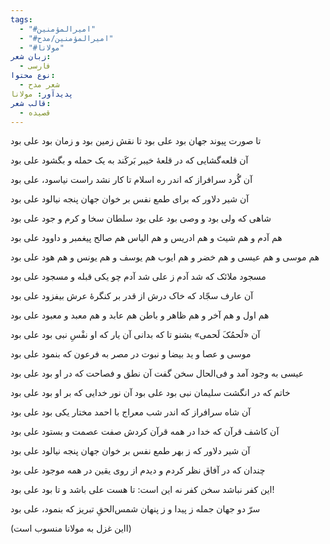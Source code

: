 ```yaml
---
tags:
  - "#امیرالمؤمنین"
  - "#امیرالمؤمنین/مدح"
  - "#مولانا"
زبان شعر:
  - فارسی
نوع محتوا:
  - شعر مدح
پدیدآور: مولانا
قالب شعر:
  - قصیده
---
```

تا صورت پیوند جهان بود علی بود
تا نقش زمین بود و زمان بود علی بود

آن قلعه‌گشایی که در قلعۀ خیبر
بَرکَند به یک حمله و بگشود علی بود

آن گُرد سرافراز که اندر ره اسلام
تا کار نشد راست نیاسود، علی بود

آن شیر دلاور که برای طمع نفس
بر خوان جهان پنجه نیالود علی بود

شاهی که ولی بود و وصی بود علی بود
سلطان سخا و کرم و جود علی بود

هم آدم و هم شیث و هم ادریس و هم الیاس
هم صالح پیغمبر و داوود علی بود

هم موسی و هم عیسی و هم خضر و هم ایوب
هم یوسف و هم یونس و هم هود علی بود

مسجود ملائک که شد آدم ز علی شد
آدم چو یکی قبله و مسجود علی بود

آن عارف سجّاد که خاک درش از قدر
بر کنگرۀ عرش بیفزود علی بود

هم اول و هم آخر و هم ظاهر و باطن
هم عابد و هم معبد و معبود علی بود

آن «لَحمُکَ لَحمی» بشنو تا که بدانی
آن یار که او نفْسِ نبی بود علی بود

موسی و عصا و ید بیضا و نبوت
در مصر به فرعون که بنمود علی بود

عیسی به وجود آمد و فی‌الحال سخن گفت
آن نطق و فصاحت که در او بود علی بود

خاتم که در انگشت سلیمان نبی بود علی بود
آن نور خدایی که بر او بود علی بود

آن شاه سرافراز که اندر شب معراج
با احمد مختار یکی بود علی بود

آن کاشف قرآن که خدا در همه قرآن
کردش صفت عصمت و بستود علی بود

آن شیر دلاور که ز بهر طمع نفس
بر خوان جهان پنجه نیالود علی بود

چندان که در آفاق نظر کردم و دیدم
از روی یقین در همه موجود علی بود

این کفر نباشد سخن کفر نه این است:
تا هست علی باشد و تا بود علی بود!

سرّ دو جهان جمله ز پیدا و ز پنهان
شمس‌الحقِ تبریز که بنمود، علی بود

(ااین غزل به مولانا منسوب است)
